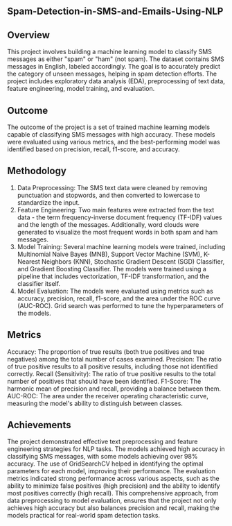 ## Spam-Detection-in-SMS-and-Emails-Using-NLP

## Overview
This project involves building a machine learning model to classify SMS messages as either "spam" or "ham" (not spam). The dataset contains SMS messages in English, labeled accordingly. The goal is to accurately predict the category of unseen messages, helping in spam detection efforts. The project includes exploratory data analysis (EDA), preprocessing of text data, feature engineering, model training, and evaluation.

## Outcome
The outcome of the project is a set of trained machine learning models capable of classifying SMS messages with high accuracy. These models were evaluated using various metrics, and the best-performing model was identified based on precision, recall, f1-score, and accuracy.

## Methodology
1. Data Preprocessing: The SMS text data were cleaned by removing punctuation and stopwords, and then converted to lowercase to standardize the input.
2. Feature Engineering: Two main features were extracted from the text data - the term frequency-inverse document frequency (TF-IDF) values and the length of the messages. Additionally, word clouds were generated to visualize the most frequent words in both spam and ham messages.
3. Model Training: Several machine learning models were trained, including Multinomial Naive Bayes (MNB), Support Vector Machine (SVM), K-Nearest Neighbors (KNN), Stochastic Gradient Descent (SGD) Classifier, and Gradient Boosting Classifier. The models were trained using a pipeline that includes vectorization, TF-IDF transformation, and the classifier itself.
4. Model Evaluation: The models were evaluated using metrics such as accuracy, precision, recall, f1-score, and the area under the ROC curve (AUC-ROC). Grid search was performed to tune the hyperparameters of the models.

## Metrics
Accuracy: The proportion of true results (both true positives and true negatives) among the total number of cases examined.
Precision: The ratio of true positive results to all positive results, including those not identified correctly.
Recall (Sensitivity): The ratio of true positive results to the total number of positives that should have been identified.
F1-Score: The harmonic mean of precision and recall, providing a balance between them.
AUC-ROC: The area under the receiver operating characteristic curve, measuring the model's ability to distinguish between classes.

## Achievements
The project demonstrated effective text preprocessing and feature engineering strategies for NLP tasks.
The models achieved high accuracy in classifying SMS messages, with some models achieving over 98% accuracy.
The use of GridSearchCV helped in identifying the optimal parameters for each model, improving their performance.
The evaluation metrics indicated strong performance across various aspects, such as the ability to minimize false positives (high precision) and the ability to identify most positives correctly (high recall).
This comprehensive approach, from data preprocessing to model evaluation, ensures that the project not only achieves high accuracy but also balances precision and recall, making the models practical for real-world spam detection tasks.